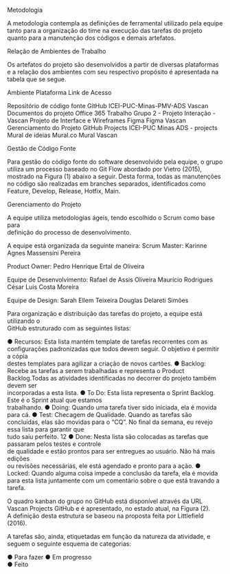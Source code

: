  Metodologia

A metodologia contempla as definições de ferramental utilizado pela equipe tanto para a organização do time na execução das tarefas do projeto quanto para a manutenção dos códigos e demais artefatos.

Relação de Ambientes de Trabalho 

Os artefatos do projeto são desenvolvidos a partir de diversas plataformas e a relação dos ambientes com seu respectivo propósito é apresentada na tabela que se segue. 



Ambiente                                         Plataforma            Link de Acesso 

Repositório de código fonte                      GitHub                 ICEI-PUC-Minas-PMV-ADS Vascan 
Documentos do projeto                            Office 365             Trabalho Grupo 2 - Projeto Interação - Vascan 
Projeto de Interface e  Wireframes Figma         Figma                  Vascan 
Gerenciamento do Projeto                         GitHub Projects        ICEI-PUC Minas ADS - projects  
Mural de ideias                                  Mural.co               Mural Vascan 

Gestão de Código Fonte 

Para gestão do código fonte do software desenvolvido pela equipe, o grupo utiliza um processo baseado no Git Flow abordado por Vietro (2015), mostrado na Figura (1) abaixo a seguir. Desta forma, todas as manutenções no código são realizadas em branches separados, identificados como Feature, Develop, Release, Hotfix, Main. 

Gerenciamento do Projeto 

A equipe utiliza metodologias ágeis, tendo escolhido o Scrum como base para  
definição do processo de desenvolvimento. 

A equipe está organizada da seguinte maneira: 
Scrum Master: 
Karinne Agnes Massensini Pereira 

Product Owner: 
Pedro Henrique Ertal de Oliveira 

Equipe de Desenvolvimento: 
Rafael de Assis Oliveira 
Maurício Rodrigues 
César Luis Costa Moreira 

 Equipe de Design: 
Sarah Ellem Teixeira 
Douglas Delareti Simões 

Para organização e distribuição das tarefas do projeto, a equipe está utilizando o  
GitHub estruturado com as seguintes listas:  

 
● Recursos: Esta lista mantém template de tarefas recorrentes com as  
configurações padronizadas que todos devem seguir. O objetivo é permitir a cópia  
destes templates para agilizar a criação de novos cartões. 
● Backlog: Recebe as tarefas a serem trabalhadas e representa o Product  
Backlog.Todas as atividades identificadas no decorrer do projeto também devem ser  
incorporadas a esta lista. 
● To Do: Esta lista representa o Sprint Backlog. Este é o Sprint atual que estamos  
trabalhando. 
● Doing: Quando uma tarefa tiver sido iniciada, ela é movida para cá. 
● Test: Checagem de Qualidade. Quando as tarefas são concluídas, elas são 
movidas para o “CQ”. No final da semana, eu revejo essa lista para garantir que  
tudo saiu perfeito. 
12 
● Done: Nesta lista são colocadas as tarefas que passaram pelos testes e controle  
de qualidade e estão prontos para ser entregues ao usuário. Não há mais edições  
ou revisões necessárias, ele está agendado e pronto para a ação. 
● Locked: Quando alguma coisa impede a conclusão da tarefa, ela é movida  
para esta lista juntamente com um comentário sobre o que está travando a tarefa. 

O quadro kanban do grupo no GitHub está disponível através da URL   
Vascan Projects GitHub e é apresentado, no estado atual, na Figura (2).  
A definição desta estrutura se baseou na proposta feita por Littlefield (2016). 

A tarefas são, ainda, etiquetadas em função da natureza da atividade, e seguem o seguinte esquema de categorias: 

 

● Para fazer 
● Em progresso  
● Feito 
